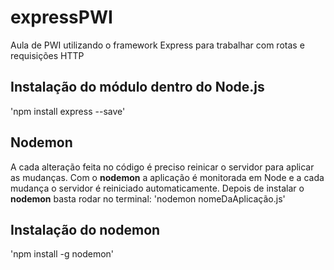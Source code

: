 # expressPWI
 Aula de PWI utilizando o framework Express para trabalhar com rotas e requisições HTTP

## Instalação do módulo dentro do Node.js
'npm install express --save'

## Nodemon
 A cada alteração feita no código é preciso reinicar o servidor para aplicar as mudanças. Com o **nodemon** a aplicação é monitorada em Node e a cada mudança o servidor é reiniciado automaticamente. Depois de instalar o **nodemon** basta rodar no terminal:
 'nodemon nomeDaAplicação.js'

## Instalação do nodemon 
'npm install -g nodemon'





